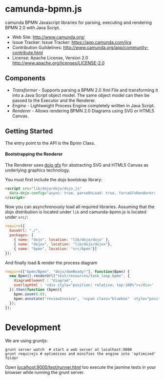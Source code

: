 camunda-bpmn.js
==========

camunda BPMN Javascript libraries for parsing, executing and rendering BPMN 2.0 with Java Script. 

* Web Site: http://www.camunda.org/
* Issue Tracker: Issue Tracker: https://app.camunda.com/jira
* Contribution Guildelines: http://www.camunda.org/app/community-contribute.html
* License: Apache License, Version 2.0  http://www.apache.org/licenses/LICENSE-2.0

Components
---------
 * *Transformer* - Supports parsing a BPMN 2.0 Xml File and transforming it into a Java Script object model. The same object model can then be passed to the Executor and the Renderer.
 * *Engine* - Lightweight Process Engine completely written in Java Script.
 * *Renderer* - Allows rendering BPMN 2.0 Diagrams using SVG or HTML5 Canvas.

Getting Started
---------
The entry point to the API is the Bpmn Class.

#### Bootstrapping the Renderer
The Renderer uses [dojo gfx](http://dojotoolkit.org/reference-guide/1.8/dojox) for abstracting SVG and HTML5 Canvas as underlying graphics technology.

You must first include the dojo bootstrap library:
```html
<script src="lib/dojo/dojo/dojo.js"
  data-dojo-config="async: true, parseOnLoad: true, forceGfxRenderer: 'svg'">
</script>
```

Now you can asynchronously load all required libraries. Assuming that the dojo distribution is located under `lib` and camunda-bpmn.js is located under `src/`:
```javascript
require({
  baseUrl: "./",
  packages: [
    { name: "dojo", location: "lib/dojo/dojo" },
    { name: "dojox", location: "lib/dojo/dojox"},
    { name: "bpmn", location: "src/bpmn"}]
});
```

And finally load & render the process diagram
```javascript
require(["bpmn/Bpmn", "dojo/domReady!"], function(Bpmn) {
  new Bpmn().renderUrl("test/resources/task_loop.bpmn", {
    diagramElement : "diagram",
    overlayHtml : '<div style="position: relative; top:100%"></div>'
  }).then(function (bpmn){
    bpmn.zoom(0.8);
    bpmn.annotate("reviewInvoice", '<span class="bluebox"  style="position: relative; top:100%">New Text</span>', ["highlight"]);
  });
});
```
Development
===========

We are using gruntjs:

```
grunt server watch  # start a web server at localhost:9000
grunt requirejs # optimzises and minifies the engine into 'optimized' folder
```

Open [localhost:9000/test/runner.html](http://localhost:9000/test/runner.html) too execute the jasmine tests in your browser while running the grunt server.
